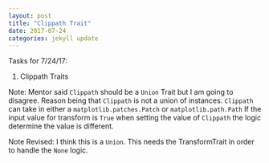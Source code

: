 ```yaml
---
layout: post
title: "Clippath Trait"
date: 2017-07-24
categories: jekyll update
---
```


Tasks for 7/24/17:
1. Clippath Traits

Note: Mentor said `Clippath` should be a `Union` Trait but I am going to disagree.
Reason being that `Clippath` is not a union of instances.
`Clippath` can take in either a `matplotlib.patches.Patch` or `matplotlib.path.Path`
If the input value for transform is `True` when setting the value of `Clippath`
the logic determine the value is different.

Note Revised: I think this is a `Union`. This needs the TransformTrait in order
to handle the `None` logic.
